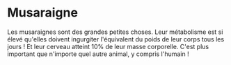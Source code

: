 # Musaraigne

Les musaraignes sont des grandes petites choses. Leur métabolisme est si élevé
qu'elles doivent ingurgiter l'équivalent du poids de leur corps tous les jours !
Et leur cerveau atteint 10% de leur masse corporelle. C'est plus important que
n'importe quel autre animal, y compris l'humain !
